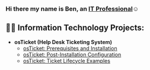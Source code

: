 ### Hi there my name is Ben, an <a href="https://www.linkedin.com/in/benjamin-voyles-b7053a28b/">IT Professional</a>☺</h1>

<h2>👨‍💻 Information Technology Projects:</h2>

- <b>osTicket (Help Desk Ticketing System)</b>
  - [osTicket: Prerequisites and Installation](https://github.com/Benjamin-VOyles/osticket-prereqs)
  - [osTicket: Post-Installation Configuration](https://github.com/Benjamin-VOyles/post-install-config)
  - [osTicket: Ticket Lifecycle Examples](https://github.com/Benjamin-VOyles/ticket-lifecycle)



